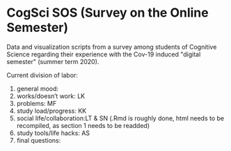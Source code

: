 # CogSci SOS (Survey on the Online Semester)

Data and visualization scripts from a survey among students of Cognitive Science regarding their experience with the Cov-19 induced "digital semester" (summer term 2020).

Current division of labor:

1. general mood: 
2. works/doesn’t work: LK
3. problems: MF
4. study load/progress: KK
5. social life/collaboration:LT & SN (.Rmd is roughly done, html needs to be recompiled, as section 1 needs to be readded)
6. study tools/life hacks: AS
7. final questions:
